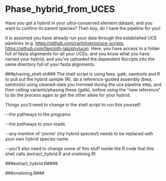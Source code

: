 # Phase_hybrid_from_UCES
Have you got a hybrid in your ultra-conserved element dataset, and you want to confirm its parent species? Then boy, do I have the pipeline for you!

It is assumed you have already run your data through the established UCE pipelines (e.g. https://github.com/carloliveros/uce-scripts, https://github.com/faircloth-lab/phyluce). Here, you have access to a folder full of fasta alignments for all your UCEs, and you know what you have named your hybrid, and you've uploaded the dependent Rscripts into the same directory full of your fasta alignments.

###phasing_shell.sh###
The shell script is using bwa, gatk, samtools and R to pull out the hybrid sample (R), do a reference-guided assembly (bwa, samtools) using cleaned-data you trimmed during the uce pipeline step, and then calling variants/phasing these (gatk), before using the "new reference" to do the process again to get the other allele for your hybrid.

Things you'll need to change in the shell script to run this yourself:

--the pathways to the programs

--the pathways to your reads

--any mention of 'pixme' (my hybrid species!) needs to be replaced with your own hybrid species name.

--you'll also need to change some of this stuff inside the R code that this shell calls (extract_hybrid.R and onelining.R)

###extract_hybrid.R####


###onelining.R###
